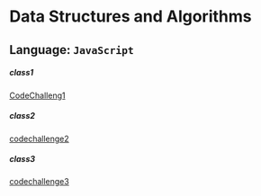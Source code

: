 # Data Structures and Algorithms

## Language: `JavaScript`
##### class1
[CodeChalleng1](./MyChallenge/READMECLASS1.md)
##### class2
[codechallenge2](./MyChallenge/READMECLASS2.md)

##### class3
[codechallenge3](./MyChallenge/READMECLASS2.md)
